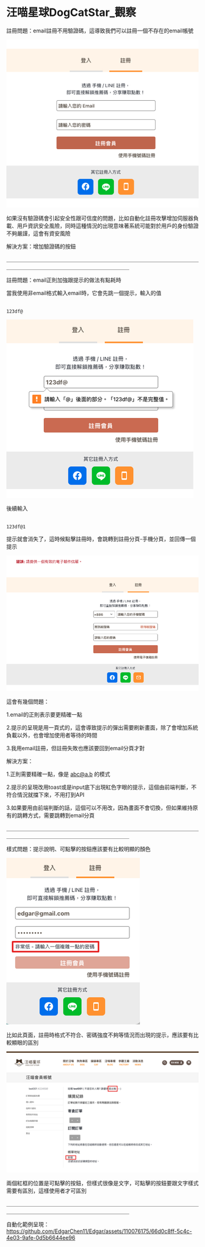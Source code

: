 # 汪喵星球DogCatStar_觀察

註冊問題：email註冊不用驗證碼，這導致我們可以註冊一個不存在的email帳號

![](media/Xnip2024-01-01_20-17-49.jpg)

如果沒有驗證碼會引起安全性跟可信度的問題，比如自動化註冊攻擊增加伺服器負載、用戶資訊安全風險，同時這種情況的出現意味著系統可能對於用戶的身份驗證不夠嚴謹，這會有資安風險

解決方案：增加驗證碼的按鈕

＿＿＿＿＿＿＿＿＿＿＿＿＿＿＿＿＿＿＿＿＿＿＿＿＿＿＿＿＿＿＿＿＿＿＿＿＿＿＿＿＿＿＿＿＿＿＿＿＿＿＿＿＿＿＿＿＿＿＿  
  
  
註冊問題：email正則加強跟提示的做法有點耗時

 
當我使用非email格式輸入email時，它會先跳一個提示，輸入的值

```

123df@

```

![](media/Xnip2024-01-01_20-40-46.jpg)

後續輸入

```

123df@1

```

提示就會消失了，這時候點擊註冊時，會跳轉到註冊分頁-手機分頁，並回傳一個提示

![](media/Xnip2024-01-01_20-39-12.jpg)  

這會有幾個問題：

1.email的正則表示要更精確一點

2.提示的呈現是用一頁式的，這會導致提示的彈出需要刷新畫面，除了會增加系統負載以外，也會增加使用者等待的時間

3.我用email註冊，但註冊失敗也應該要回到email分頁才對

解決方案：

1.正則需要精確一點，像是 abc@a.b 的模式

2.提示的呈現改用toast或是input底下出現紅色字眼的提示，這個由前端判斷，不符合情況就擋下來，不用打到API

3.如果要用由前端判斷的話，這個可以不用改，因為畫面不會切換，但如果維持原有的跳轉方式，需要跳轉到email分頁

＿＿＿＿＿＿＿＿＿＿＿＿＿＿＿＿＿＿＿＿＿＿＿＿＿＿＿＿＿＿＿＿＿＿＿＿＿＿＿＿＿＿＿＿＿＿＿＿＿＿＿＿＿＿＿＿＿＿＿  


樣式問題：提示說明、可點擊的按鈕應該要有比較明顯的顏色


![](media/Xnip2024-01-07_18-16-16.jpg)  

比如此頁面，註冊時格式不符合、密碼強度不夠等情況而出現的提示，應該要有比較顯眼的區別


![](media/Xnip2024-01-07_18-48-32.jpg)  

兩個紅框的位置是可點擊的按鈕，但樣式很像是文字，可點擊的按鈕要跟文字樣式需要有區別，這樣使用者才可區別

＿＿＿＿＿＿＿＿＿＿＿＿＿＿＿＿＿＿＿＿＿＿＿＿＿＿＿＿＿＿＿＿＿＿＿＿＿＿＿＿＿＿＿＿＿＿＿＿＿＿＿＿＿＿＿＿＿＿＿  

自動化範例呈現：
https://github.com/EdgarChen11/Edgar/assets/110076175/66d0c8ff-5c4c-4e03-9afe-0d5b6644ee96